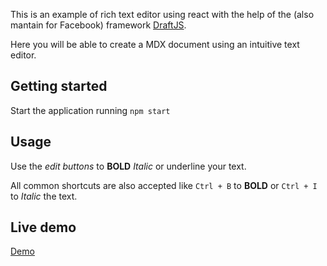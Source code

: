 This is an example of rich text editor using react with the help of the (also mantain for Facebook) framework [DraftJS](https://github.com/facebook/draft-js).

Here you will be able to create a MDX document using an intuitive text editor.

## Getting started

Start the application running
`npm start`


## Usage

Use the *edit buttons* to **BOLD** *Italic* or underline your text.

All common shortcuts are also accepted like `Ctrl + B` to **BOLD** or `Ctrl + I` to *Italic* the text.


## Live demo

[Demo](https://mdxeditor.mssnapps.com/)
